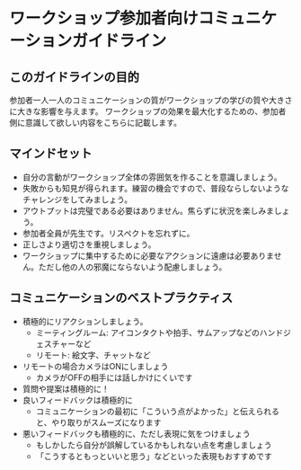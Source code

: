 # ワークショップ参加者向けコミュニケーションガイドライン

## このガイドラインの目的
参加者一人一人のコミュニケーションの質がワークショップの学びの質や大きさに大きな影響を与えます。
ワークショップの効果を最大化するための、参加者側に意識して欲しい内容をこちらに記載します。

## マインドセット
- 自分の言動がワークショップ全体の雰囲気を作ることを意識しましょう。
- 失敗からも知見が得られます。練習の機会ですので、普段ならしないようなチャレンジをしてみましょう。
- アウトプットは完璧である必要はありません。焦らずに状況を楽しみましょう。
- 参加者全員が先生です。リスペクトを忘れずに。
- 正しさより適切さを重視しましょう。
- ワークショップに集中するために必要なアクションに遠慮は必要ありません。ただし他の人の邪魔にならないよう配慮しましょう。

## コミュニケーションのベストプラクティス
- 積極的にリアクションしましょう。
  - ミーティングルーム: アイコンタクトや拍手、サムアップなどのハンドジェスチャーなど
  - リモート: 絵文字、チャットなど
- リモートの場合カメラはONにしましょう
  - カメラがOFFの相手には話しかけにくいです
- 質問や提案は積極的に！
- 良いフィードバックは積極的に
  - コミュニケーションの最初に「こういう点がよかった」と伝えられると、やり取りがスムーズになります
- 悪いフィードバックも積極的に、ただし表現に気をつけましょう
  - もしかしたら自分が誤解しているかもしれない点を考慮しましょう
  - 「こうするともっといいと思う」などといった表現もおすすめです





